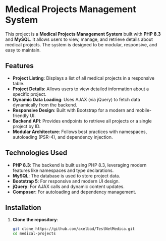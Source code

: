 # Medical Projects Management System

This project is a **Medical Projects Management System** built with **PHP 8.3** and **MySQL**. It allows users to view, manage, and retrieve details about medical projects. The system is designed to be modular, responsive, and easy to maintain.

## Features

- **Project Listing**: Displays a list of all medical projects in a responsive table.
- **Project Details**: Allows users to view detailed information about a specific project.
- **Dynamic Data Loading**: Uses AJAX (via jQuery) to fetch data dynamically from the backend.
- **Responsive Design**: Built with Bootstrap for a modern and mobile-friendly UI.
- **Backend API**: Provides endpoints to retrieve all projects or a single project by ID.
- **Modular Architecture**: Follows best practices with namespaces, autoloading (PSR-4), and dependency injection.

## Technologies Used

- **PHP 8.3**: The backend is built using PHP 8.3, leveraging modern features like namespaces and type declarations.
- **MySQL**: The database is used to store project data.
- **Bootstrap 5**: For responsive and modern UI design.
- **jQuery**: For AJAX calls and dynamic content updates.
- **Composer**: For autoloading and dependency management.

## Installation

1. **Clone the repository**:
   ```bash
   git clone https://github.com/axelbad/TestNetMedica.git
   cd medical-projects
